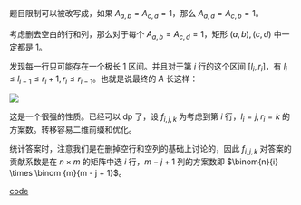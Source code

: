 题目限制可以被改写成，如果 $A_{a, b} = A_{c, d} = 1$，那么 $A_{a, d} = A_{c, b} = 1$。

考虑删去空白的行和列，那么对于每个 $A_{a, b} = A_{c, d} = 1$，矩形 $(a, b), (c, d)$ 中一定都是 $1$。

发现每一行只可能存在一个极长 $1$ 区间。并且对于第 $i$ 行的这个区间 $[l_i, r_i]$，有 $l_i \le l_{i - 1} \le r_i + 1, r_i \le r_{i - 1}$。也就是说最终的 $A$ 长这样：

![](https://img.atcoder.jp/arc162/F-fig12-NlQnCfwe.png)

这是一个很强的性质。已经可以 dp 了，设 $f_{i, j, k}$ 为考虑到第 $i$ 行，$l_i = j, r_i = k$ 的方案数。转移容易二维前缀和优化。

统计答案时，注意我们是在删掉空行和空列的基础上讨论的，因此 $f_{i, j, k}$ 对答案的贡献系数是在 $n \times m$ 的矩阵中选 $i$ 行，$m - j + 1$ 列的方案数即 $\binom{n}{i} \times \binom {m}{m - j + 1}$。

[code](https://atcoder.jp/contests/arc162/submissions/42788202)